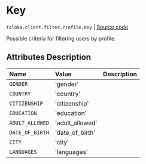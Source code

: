 # Key
`toloka.client.filter.Profile.Key` | [Source code](https://github.com/Toloka/toloka-kit/blob/v0.1.26/src/client/filter.py#L164)

Possible criteria for filtering users by profile.

## Attributes Description

| Name | Value | Description |
| :------| :-----------| :----------| 
`GENDER`|'gender'|<p></p>
`COUNTRY`|'country'|<p></p>
`CITIZENSHIP`|'citizenship'|<p></p>
`EDUCATION`|'education'|<p></p>
`ADULT_ALLOWED`|'adult_allowed'|<p></p>
`DATE_OF_BIRTH`|'date_of_birth'|<p></p>
`CITY`|'city'|<p></p>
`LANGUAGES`|'languages'|<p></p>
